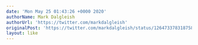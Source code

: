 ```yaml
---
date: 'Mon May 25 01:43:26 +0000 2020'
authorName: Mark Dalgleish
authorUrl: 'https://twitter.com/markdalgleish'
originalPost: 'https://twitter.com/markdalgleish/status/1264733783187587073'
layout: like
---
```


